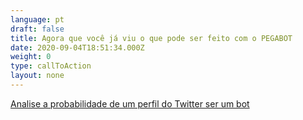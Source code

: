 ```yaml
---
language: pt
draft: false
title: Agora que você já viu o que pode ser feito com o PEGABOT
date: 2020-09-04T18:51:34.000Z
weight: 0
type: callToAction
layout: none
---
```

[Analise a probabilidade de um perfil do Twitter ser um bot](/)
